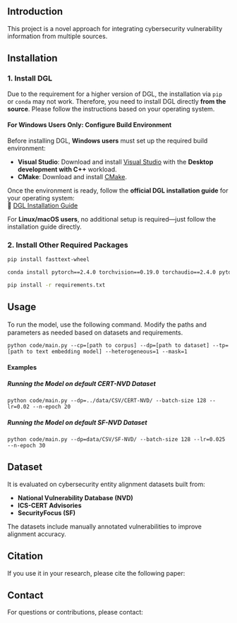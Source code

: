 

## Introduction

This project  is a novel approach for integrating cybersecurity vulnerability information from multiple sources.   



## Installation



### **1. Install DGL**

Due to the requirement for a higher version of DGL, the installation via `pip` or `conda` may not work. Therefore, you need to install DGL directly **from the source**. Please follow the instructions based on your operating system.

#### **For Windows Users Only: Configure Build Environment**  

Before installing DGL, **Windows users** must set up the required build environment:

   - **Visual Studio**: Download and install [Visual Studio](https://visualstudio.microsoft.com/) with the **Desktop development with C++** workload.
   - **CMake**: Download and install [CMake](https://cmake.org/download/).

Once the environment is ready, follow the **official DGL installation guide** for your operating system:  
🔗 [DGL Installation Guide](https://www.dgl.ai/dgl_docs/en/2.4.x/install/index.html)

For **Linux/macOS users**, no additional setup is required—just follow the installation guide directly.

### **2. Install Other Required Packages**

```bash
pip install fasttext-wheel

conda install pytorch==2.4.0 torchvision==0.19.0 torchaudio==2.4.0 pytorch-cuda=12.1 -c pytorch -c nvidia

pip install -r requirements.txt
```



## Usage

To run the model, use the following command. Ｍodify the paths and parameters as needed based on  datasets and requirements.

```
python code/main.py --cp=[path to corpus] --dp=[path to dataset] --tp=[path to text embedding model] --heterogeneous=1 --mask=1
```

#### **Examples**

##### **Running the Model on default CERT-NVD Dataset**

```
python code/main.py --dp=../data/CSV/CERT-NVD/ --batch-size 128 --lr=0.02 --n-epoch 20
```

##### **Running the Model on default SF-NVD Dataset**

```
python code/main.py --dp=data/CSV/SF-NVD/ --batch-size 128 --lr=0.025 --n-epoch 30
```



## **Dataset**

It is evaluated on cybersecurity entity alignment datasets built from:

- **National Vulnerability Database (NVD)**
- **ICS-CERT Advisories**
- **SecurityFocus (SF)**

The datasets include manually annotated vulnerabilities to improve alignment accuracy.



## **Citation**

If you use it in your research, please cite the following paper:



## **Contact**

For questions or contributions, please contact:

